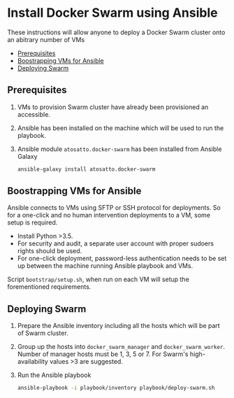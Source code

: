 # Install Docker Swarm using Ansible

These instructions will allow anyone to deploy a Docker Swarm cluster onto an abitrary number of VMs

<!-- TOC -->

- [Prerequisites](#prerequisites)
- [Boostrapping VMs for Ansible](#boostrapping-vms-for-ansible)
- [Deploying Swarm](#deploying-swarm)

<!-- /TOC -->

## Prerequisites

1. VMs to provision Swarm cluster have already been provisioned an accessible.
2. Ansible has been installed on the machine which will be used to run the playbook.
3. Ansible module `atosatto.docker-swarm` has been installed from Ansible Galaxy

   ```sh
   ansible-galaxy install atosatto.docker-swarm
   ```

## Boostrapping VMs for Ansible

Ansible connects to VMs using SFTP or SSH protocol for deployments. So for a one-click and no human intervention deployments to a VM, some setup is required.

- Install Python >3.5.
- For security and audit, a separate user account with proper sudoers rights should be used.
- For one-click deployment, password-less authentication needs to be set up between the machine running Ansible playbook and VMs.

Script `bootstrap/setup.sh`, when run on each VM will setup the forementioned requirements.

## Deploying Swarm

1. Prepare the Ansible inventory including all the hosts which will be part of Swarm cluster.
2. Group up the hosts into `docker_swarm_manager` and `docker_swarm_worker`. Number of manager hosts must be 1, 3, 5 or 7. For Swarm's high-availability values >3 are suggested.
3. Run the Ansible playbook

   ```sh
   ansible-playbook -i playbook/inventory playbook/deploy-swarm.sh
   ```